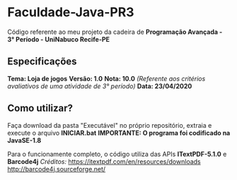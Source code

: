 # Faculdade-Java-PR3
Código referente ao meu projeto da cadeira de **Programação Avançada - 3° Período - UniNabuco Recife-PE**

## Especificações
**Tema: Loja de jogos**
**Versão: 1.0**
**Nota: 10.0** *(Referente aos critérios avaliativos de uma atividade de 3° período)*
**Data: 23/04/2020**

## Como utilizar?
Faça download da pasta "Executável" no próprio repositório, extraia e execute o arquivo **INICIAR.bat**
**IMPORTANTE: O programa foi codificado na JavaSE-1.8**

Para o funcionamente completo, o código utiliza das APIs **ITextPDF-5.1.0** e **Barcode4j** 
      *Créditos:* https://itextpdf.com/en/resources/downloads
                  http://barcode4j.sourceforge.net/
